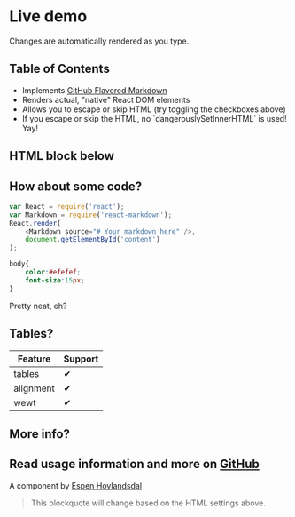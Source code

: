 # Live demo
Changes are automatically rendered as you type.
## Table of Contents
* Implements [GitHub Flavored Markdown](https://github.github.com/gfm/)
* Renders actual, "native" React DOM elements
* Allows you to escape or skip HTML (try toggling the checkboxes above)
* If you escape or skip the HTML, no \`dangerouslySetInnerHTML\` is used! Yay!
## HTML block below

## How about some code?
```js
var React = require('react');
var Markdown = require('react-markdown');
React.render(
    <Markdown source="# Your markdown here" />,
    document.getElementById('content')
);
```
```css
body{
    color:#efefef;
    font-size:15px;
}

```
Pretty neat, eh?
## Tables?
| Feature   | Support |
| --------- | ------- |
| tables    | ✔ |
| alignment | ✔ |
| wewt      | ✔ |
## More info?
Read usage information and more on [GitHub](//github.com/rexxars/react-markdown)
---------------
A component by [Espen Hovlandsdal](https://espen.codes/)


> This blockquote will change based on the HTML settings above.
